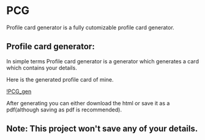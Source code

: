# PCG
Profile card generator is a fully cutomizable profile card generator.

## Profile card generator:
In simple terms Profile card generator is a generator which generates a card which contains your details.

Here is the generated profile card of mine. 

[!PCG_gen](https://github.com/CSP02/PCG/Resources/Profile_card_example.png)

After generating you can either download the html or save it as a pdf(although saving as pdf is recommended).

## Note: This project won't save any of your details.
